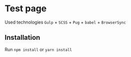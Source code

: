 # Test page
Used technologies `Gulp` + `SCSS` + `Pug` + `babel` + `BrowserSync`

## Installation
Run `npm install` or `yarn install`

